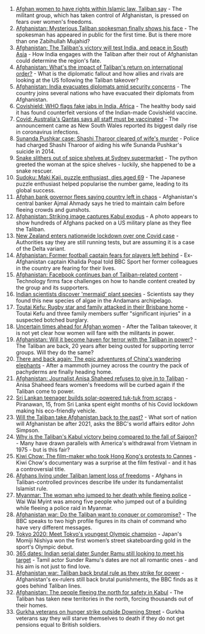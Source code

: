 1. [Afghan women to have rights within Islamic law, Taliban say](https://www.bbc.co.uk/news/world-asia-58249952) - The militant group, which has taken control of Afghanistan, is pressed on fears over women's freedoms.
2. [Afghanistan: Mysterious Taliban spokesman finally shows his face](https://www.bbc.co.uk/news/world-asia-58250607) - The spokesman has appeared in public for the first time. But is there more than one Zabihullah Mujahid?
3. [Afghanistan: The Taliban's victory will test India, and peace in South Asia](https://www.bbc.co.uk/news/world-asia-india-58240301) - How India engages with the Taliban after their rout of Afghanistan could determine the region's fate.
4. [Afghanistan: What's the impact of Taliban's return on international order?](https://www.bbc.co.uk/news/world-us-canada-58248864) - What is the diplomatic fallout and how allies and rivals are looking at the US following the Taliban takeover?
5. [Afghanistan: India evacuates diplomats amid security concerns](https://www.bbc.co.uk/news/world-asia-india-58240296) - The country joins several nations who have evacuated their diplomats from Afghanistan.
6. [Covishield: WHO flags fake jabs in India, Africa](https://www.bbc.co.uk/news/world-asia-india-58253488) - The healthy body said it has found counterfeit versions of the Indian-made Covishield vaccine.
7. [Covid: Australia's Qantas says all staff must be vaccinated](https://www.bbc.co.uk/news/business-58239790) - The announcement came as New South Wales reported its biggest daily rise in coronavirus infections.
8. [Sunanda Pushkar case: Shashi Tharoor cleared of wife's murder](https://www.bbc.co.uk/news/world-asia-india-58253494) - Police had charged Shashi Tharoor of aiding his wife Sunanda Pushkar's suicide in 2014.
9. [Snake slithers out of spice shelves at Sydney supermarket](https://www.bbc.co.uk/news/world-australia-58253378) - The python greeted the woman at the spice shelves - luckily, she happened to be a snake rescuer.
10. [Sudoku: Maki Kaji, puzzle enthusiast, dies aged 69](https://www.bbc.co.uk/news/world-asia-58243126) - The Japanese puzzle enthusiast helped popularise the number game, leading to its global success.
11. [Afghan bank governor flees saying country left in chaos](https://www.bbc.co.uk/news/business-58230941) - Afghanistan's central banker Ajmal Ahmady says he tried to maintain calm before fleeing crowds and gunshots.
12. [Afghanistan: Striking image captures Kabul exodus](https://www.bbc.co.uk/news/world-asia-58242733) - A photo appears to show hundreds of Afghans packed on a US military plane as they flee the Taliban.
13. [New Zealand enters nationwide lockdown over one Covid case](https://www.bbc.co.uk/news/world-asia-58241619) - Authorities say they are still running tests, but are assuming it is a case of the Delta variant.
14. [Afghanistan: Former football captain fears for players left behind](https://www.bbc.co.uk/sport/football/58243348) - Ex-Afghanistan captain Khalida Popal told BBC Sport her former colleagues in the country are fearing for their lives.
15. [Afghanistan: Facebook continues ban of Taliban-related content](https://www.bbc.co.uk/news/business-58239786) - Technology firms face challenges on how to handle content created by the group and its supporters.
16. [Indian scientists discover 'mermaid' plant species](https://www.bbc.co.uk/news/world-asia-india-58240416) - Scientists say they found this new species of algae in the Andamans archipelago.
17. [Toutai Kefu: Rugby star and family attacked in their Brisbane home](https://www.bbc.co.uk/news/world-australia-58227126) - Toutai Kefu and three family members suffer "significant injuries" in a suspected botched burglary.
18. [Uncertain times ahead for Afghan women](https://www.bbc.co.uk/news/world-asia-58244017) - After the Taliban takeover, it is not yet clear how women will fare with the militants in power.
19. [Afghanistan: Will it become haven for terror with the Taliban in power?](https://www.bbc.co.uk/news/world-asia-58232041) - The Taliban are back, 20 years after being ousted for supporting terror groups. Will they do the same?
20. [There and back again: The epic adventures of China's wandering elephants](https://www.bbc.co.uk/news/world-asia-china-58196663) - After a mammoth journey across the country the pack of pachyderms are finally heading home.
21. [Afghanistan: Journalist Anisa Shaheed refuses to give in to Taliban](https://www.bbc.co.uk/news/world-asia-58175088) - Anisa Shaheed fears women's freedoms will be curbed again if the Taliban come to power.
22. [Sri Lankan teenager builds solar-powered tuk-tuk from scraps](https://www.bbc.co.uk/news/world-asia-58192468) - Piranawan, 15, from Sri Lanka spent eight months of his Covid lockdown making his eco-friendly vehicle.
23. [Will the Taliban take Afghanistan back to the past?](https://www.bbc.co.uk/news/world-58224559) - What sort of nation will Afghanistan be after 2021, asks the BBC's world affairs editor John Simpson.
24. [Why is the Taliban's Kabul victory being compared to the fall of Saigon?](https://www.bbc.co.uk/news/world-asia-58234884) - Many have drawn parallels with America's withdrawal from Vietnam in 1975 - but is this fair?
25. [Kiwi Chow: The film-maker who took Hong Kong's protests to Cannes](https://www.bbc.co.uk/news/world-asia-58196411) - Kiwi Chow's documentary was a surprise at the film festival - and it has a controversial title.
26. [Afghans living under Taliban lament loss of freedoms](https://www.bbc.co.uk/news/world-asia-58191440) - Afghans in Taliban-controlled provinces describe life under its fundamentalist Islamist rule.
27. [Myanmar: The woman who jumped to her death while fleeing police](https://www.bbc.co.uk/news/world-asia-58196465) - Wai Wai Myint was among five people who jumped out of a building while fleeing a police raid in Myanmar.
28. [Afghanistan war: Do the Taliban want to conquer or compromise?](https://www.bbc.co.uk/news/world-asia-58181670) - The BBC speaks to two high profile figures in its chain of command who have very different messages.
29. [Tokyo 2020: Meet Tokyo's youngest Olympic champion](https://www.bbc.co.uk/news/world-asia-58168591) - Japan's Momiji Nishiya won the first women’s street skateboarding gold in the sport's Olympic debut.
30. [365 dates: Indian serial dater Sunder Ramu still looking to meet his target](https://www.bbc.co.uk/news/world-asia-india-58183168) - Tamil actor Sunder Ramu's dates are not all romantic ones - and his aim is not just to find love.
31. [Afghanistan war: Taliban back brutal rule as they strike for power](https://www.bbc.co.uk/news/world-asia-58156772) - Afghanistan's ex-rulers still back brutal punishments, the BBC finds as it goes behind Taliban lines.
32. [Afghanistan: The people fleeing the north for safety in Kabul](https://www.bbc.co.uk/news/world-asia-58170433) - The Taliban has taken new territories in the north, forcing thousands out of their homes.
33. [Gurkha veterans on hunger strike outside Downing Street](https://www.bbc.co.uk/news/uk-58159773) - Gurkha veterans say they will starve themselves to death if they do not get pensions equal to British soldiers.
